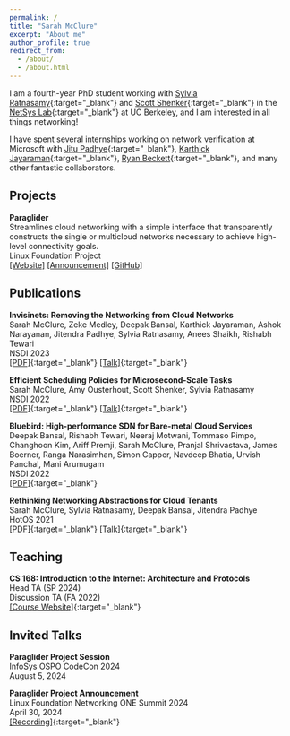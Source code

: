 ```yaml
---
permalink: /
title: "Sarah McClure"
excerpt: "About me"
author_profile: true
redirect_from: 
  - /about/
  - /about.html
---
```


I am a fourth-year PhD student working with [Sylvia Ratnasamy](https://people.eecs.berkeley.edu/~sylvia/){:target="_blank"} and [Scott Shenker](http://www.icsi.berkeley.edu/icsi/people/shenker){:target="_blank"} in the [NetSys Lab](https://netsys.cs.berkeley.edu/){:target="_blank"} at UC Berkeley, and I am interested in all things networking!

I have spent several internships working on network verification at Microsoft with [Jitu Padhye](https://www.microsoft.com/en-us/research/people/padhye/recent-projects/){:target="_blank"}, [Karthick Jayaraman](https://www.linkedin.com/in/kjayaram/){:target="_blank"}, [Ryan Beckett](https://www.microsoft.com/en-us/research/people/rybecket/){:target="_blank"}, and many other fantastic collaborators.

Projects
------
**Paraglider**<br/>
Streamlines cloud networking with a simple interface that transparently constructs the single or multicloud networks necessary to achieve high-level connectivity goals.<br/>
Linux Foundation Project<br/>
[[Website]](https://paragliderproject.io) [[Announcement]](https://www.linuxfoundation.org/press/linux-foundation-launches-paraglider-to-reduce-complexity-for-developers-and-network-operators-within-and-across-clouds) [[GitHub]](https://github.com/paraglider-project/paraglider)

Publications
------
**Invisinets: Removing the Networking from Cloud Networks**<br/>
Sarah McClure, Zeke Medley, Deepak Bansal, Karthick Jayaraman, Ashok Narayanan, Jitendra Padhye, Sylvia Ratnasamy, Anees Shaikh, Rishabh Tewari<br/>
NSDI 2023<br/>
[[PDF]](https://www.usenix.org/system/files/nsdi23-mcclure.pdf){:target="_blank"} [[Talk]](https://www.youtube.com/watch?v=w_m_V2qJbU0){:target="_blank"}


**Efficient Scheduling Policies for Microsecond-Scale Tasks**<br/>
Sarah McClure, Amy Ousterhout, Scott Shenker, Sylvia Ratnasamy<br/>
NSDI 2022<br/>
[[PDF]](https://www.usenix.org/system/files/nsdi22-paper-mcclure_2.pdf){:target="_blank"} [[Talk]](https://www.youtube.com/watch?v=xDQg-J0jLmI){:target="_blank"}


**Bluebird: High-performance SDN for Bare-metal Cloud Services**<br/>
Deepak Bansal, Rishabh Tewari, Neeraj Motwani, Tommaso Pimpo, Changhoon Kim, Ariff Premji, Sarah McClure, 
Pranjal Shrivastava, James Boerner, Ranga Narasimhan, Simon Capper, Navdeep Bhatia, Urvish Panchal, Mani Arumugam<br/>
NSDI 2022<br/>
[[PDF]](https://www.usenix.org/system/files/nsdi22-paper-arumugam.pdf){:target="_blank"}


**Rethinking Networking Abstractions for Cloud Tenants**<br/>
Sarah McClure, Sylvia Ratnasamy, Deepak Bansal, Jitendra Padhye<br/>
HotOS 2021<br/>
[[PDF]](https://dl.acm.org/doi/pdf/10.1145/3458336.3465303){:target="_blank"} [[Talk]](https://www.youtube.com/watch?v=YR24NIBxOcY&list=PLl-7Fg11LUZe_6cCrz6sVvTbE_8SEobNB&index=7){:target="_blank"}

Teaching
------
**CS 168: Introduction to the Internet: Architecture and Protocols**<br/>
Head TA (SP 2024)<br/>
Discussion TA (FA 2022)<br/>
[[Course Website]](http://cs168.io/){:target="_blank"}

Invited Talks
-----
**Paraglider Project Session**<br/>
InfoSys OSPO CodeCon 2024<br/>
August 5, 2024

**Paraglider Project Announcement**<br/>
Linux Foundation Networking ONE Summit 2024<br/>
April 30, 2024<br/>
[[Recording]](https://youtu.be/uU5jXK5IqHE?list=PL0bkBeEamheA6oG1U0ZEuXavNJeHXxzZM&t=890){:target="_blank"}
